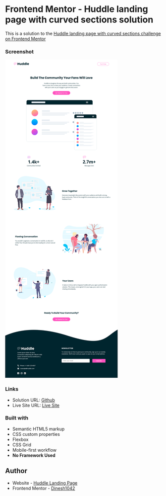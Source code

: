 # Frontend Mentor - Huddle landing page with curved sections solution

This is a solution to the [Huddle landing page with curved sections challenge on Frontend Mentor](https://www.frontendmentor.io/challenges/huddle-landing-page-with-curved-sections-5ca5ecd01e82137ec91a50f2)

### Screenshot

![Screenshot](./screenshot/screenshot.png)

### Links

- Solution URL: [Github](https://your-solution-url.com)
- Live Site URL: [Live Site](https://your-live-site-url.com)

### Built with

- Semantic HTML5 markup
- CSS custom properties
- Flexbox
- CSS Grid
- Mobile-first workflow
- **No Framework Used**

## Author

- Website - [Huddle Landing Page](https://www.your-site.com)
- Frontend Mentor - [Dinesh1042](https://www.frontendmentor.io/profile/Dinesh1042)
